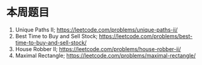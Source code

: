 # 本周题目

1. Unique Paths II;    https://leetcode.com/problems/unique-paths-ii/
2. Best Time to Buy and Sell Stock; https://leetcode.com/problems/best-time-to-buy-and-sell-stock/
3. House Robber II; https://leetcode.com/problems/house-robber-ii/
4. Maximal Rectangle;  https://leetcode.com/problems/maximal-rectangle/